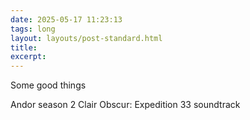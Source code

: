 ```yaml
---
date: 2025-05-17 11:23:13
tags: long
layout: layouts/post-standard.html
title: 
excerpt: 
---
```

Some good things

Andor season 2
Clair Obscur: Expedition 33 soundtrack